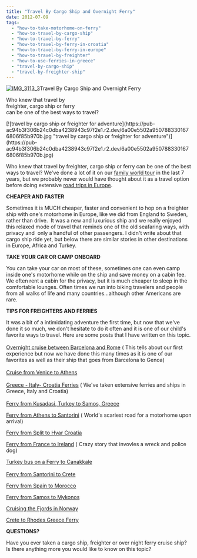 ```yaml
---
title: "Travel By Cargo Ship and Overnight Ferry"
date: 2012-07-09
tags: 
  - "how-to-take-motorhome-on-ferry"
  - "how-to-travel-by-cargo-ship"
  - "how-to-travel-by-ferry"
  - "how-to-travel-by-ferry-in-croatia"
  - "how-to-travel-by-ferry-in-europe"
  - "how-to-travel-by-freighter"
  - "how-to-use-ferries-in-greece"
  - "travel-by-cargo-ship"
  - "travel-by-freighter-ship"
---
```


[![IMG_3113_3](https://pub-ac94b3f306b24c0dba4238943c97f2e1.r2.dev/6a00e5502a95078833017615fbf939970c.jpg "IMG_3113_3")](https://pub-ac94b3f306b24c0dba4238943c97f2e1.r2.dev/6a00e5502a95078833017615fbf939970c.jpg)Travel By Cargo Ship and Overnight Ferry

Who knew that travel by  
freighter, cargo ship or ferry  
can be one of the best ways to travel?

<!--more--> [![travel by cargo ship or freighter for adventure](https://pub-ac94b3f306b24c0dba4238943c97f2e1.r2.dev/6a00e5502a9507883301676806f85b970b.jpg "travel by cargo ship or freighter for adventure")](https://pub-ac94b3f306b24c0dba4238943c97f2e1.r2.dev/6a00e5502a9507883301676806f85b970b.jpg)  
  
Who knew that travel by freighter, cargo ship or ferry can be one of the best ways to travel? We've done a lot of it on our [family world tour](http://soultravelers3new.local/2012/01/amazing-family-world-tour.html "family world tour") in the last 7 years, but we probably never would have thought about it as a travel option before doing extensive [road trips in Europe](http://soultravelers3new.local/2011/06/road-trip-europe-plan-then-improvise.html "road trips Europe").  
  
**CHEAPER AND FASTER**  
  
Sometimes it is MUCH cheaper, faster and convenient to hop on a freighter ship with one's motorhome in Europe, like we did from England to Sweden, rather than drive.  It was a new and luxurious ship and we really enjoyed this relaxed mode of travel that reminds one of the old seafaring ways, with privacy and  only a handful of other passengers. I didn't write about that cargo ship ride yet, but below there are similar stories in other destinations in Europe, Africa and Turkey.  
  
**TAKE YOUR CAR OR CAMP ONBOARD**  
  
You can take your car on most of these, sometimes one can even camp inside one's motorhome while on the ship and save money on a cabin fee. We often rent a cabin for the privacy, but it is much cheaper to sleep in the comfortable lounges. Often times we run into biking travelers and people from all walks of life and many countries...although other Americans are rare.  
  
**TIPS FOR FREIGHTERS AND FERRIES**  
  
It was a bit of a intimidating adventure the first time, but now that we've done it so much, we don't hesitate to do it often and it is one of our child's favorite ways to travel. Here are some posts that I have written on this topic.  
[  
Overnight cruise between Barcelona and Rome](http://soultravelers3new.local/2007/05/barcelona-rome.html "overnight cruise between barcelona and rome") ( This tells about our first experience but now we have done this many times as it is one of our favorites as well as their ship that goes from Barcelona to Genoa)  
[  
Cruise from Venice to Athens](http://soultravelers3new.local/2007/06/adriatic-birthd.html "cruise from Venice to Athens")  
[  
Greece - Italy- Croatia Ferries](http://soultravelers3new.local/2007/08/greece-italy-cr.html "Greece, Italy and Croatia ferries") ( We've taken extensive ferries and ships in Greece, Italy and Croatia)  
[  
Ferry from Kusadasi, Turkey to Samos, Greece](http://soultravelers3new.local/2007/08/ferry-to-samos.html "cruise from Turkey to Samos, Greece")  
  
[Ferry from Athens to Santorini](http://soultravelers3new.local/2007/06/athens-to-santo.html "ferry from athens to santorini") ( World's scariest road for a motorhome upon arrival)  
  
[Ferry from Split to Hvar Croatia](http://soultravelers3new.local/2007/09/ferry-to-hvar.html "ferry from Split to Hvar Croatia")  
  
[Ferry from France to Ireland](http://soultravelers3new.local/2010/06/car-wreck-in-france-dealing-with-disaster-road-trip-nightmare-car-accident-abroad-insurance-problems.html "ferry from France to Ireland") ( Crazy story that invovles a wreck and police dog)  
  
[Turkey bus on a Ferry to Canakkale](http://soultravelers3new.local/2007/07/bus-on-ferry-to.html "turkey bus on ferry to Canakkale")  
[  
Ferry from Santorini to Crete](http://soultravelers3new.local/2007/06/santorini-to-cr.html "ferry from Santorini to Crete")  
  
[Ferry from Spain to Morocco](http://soultravelers3new.local/2007/03/long-day-into-a.html "ferry from Spain to Morocco")  
  
[Ferry from Samos to Mykonos](http://soultravelers3new.local/2007/08/ferry-to-mykono.html "ferry from Samos to Mykonos")  
  
[Cruising the Fjords in Norway](http://soultravelers3new.local/2010/02/family-travel-photo-norway-in-a-nutshell-fijords-europe-roadtrip-budget-cheap-flam-train-vacation-.html "cruising the fjords of Norway")  
  
[Crete to Rhodes Greece Ferry](http://soultravelers3new.local/2007/07/crete-to-rhodes.html "crete to rhodes")  
  
  
**QUESTIONS?**  
  
Have you ever taken a cargo ship, freighter or over night ferry cruise ship? Is there anything more you would like to know on this topic?
